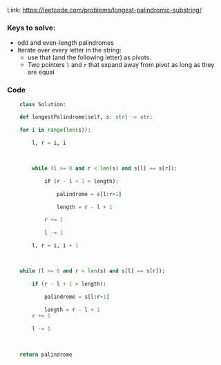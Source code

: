 Link: https://leetcode.com/problems/longest-palindromic-substring/

### Keys to solve:
- odd and even-length palindromes
- Iterate over every letter in the string:
	- use that (and the following letter) as pivots.
	- Two pointers `l` and `r` that expand away from pivot as long as they are equal

### Code
```python
	class Solution:
	
	def longestPalindrome(self, s: str) -> str:
	
	for i in range(len(s)):
	
		l, r = i, i
		
		  
		
		while (l >= 0 and r < len(s) and s[l] == s[r]):
		
			if (r - l + 1 > length):
		
				palindrome = s[l:r+1]
		
				length = r - l + 1
		
			r += 1
			
			l -= 1
		
		l, r = i, i + 1
	
	  
	
	while (l >= 0 and r < len(s) and s[l] == s[r]):
	
		if (r - l + 1 > length):
		
			palindrome = s[l:r+1]
			
			length = r - l + 1
		r += 1
		
		l -= 1
	
	  
	
	return palindrome

```